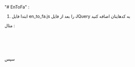 "# EnToFa" :

1) ابتدا فایل en_to_fa.js را بعد از فایل JQuery به کدهایتان اضافه کنید

مثال : 

<code>
<p><script src="https://code.jquery.com/jquery-3.4.1.min.js"></script></p>
<p><script src="en_to_fa.js"></script></p>
</code>

سپس
